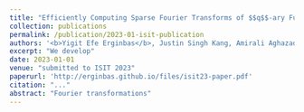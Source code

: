 ```yaml
---
title: "Efficiently Computing Sparse Fourier Transforms of $$q$$-ary Functions"
collection: publications
permalink: /publication/2023-01-isit-publication
authors: '<b>Yigit Efe Erginbas</b>, Justin Singh Kang, Amirali Aghazadeh and Kannan Ramchandran'
excerpt: "We develop"
date: 2023-01-01
venue: "submitted to ISIT 2023"
paperurl: 'http://erginbas.github.io/files/isit23-paper.pdf'
citation: "..."
abstract: "Fourier transformations"
---
```


